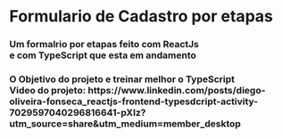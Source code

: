 <h1>Formulario de Cadastro por etapas</h1>
<h3>Um formalrio por etapas feito com <b>ReactJs</b><br />
e com <b>TypeScript</b> que esta em andamento<h3>
O Objetivo do projeto e treinar melhor o <b>TypeScript</b><br />
Video do projeto: https://www.linkedin.com/posts/diego-oliveira-fonseca_reactjs-frontend-typesdcript-activity-7029597040296816641-pXIz?utm_source=share&utm_medium=member_desktop
